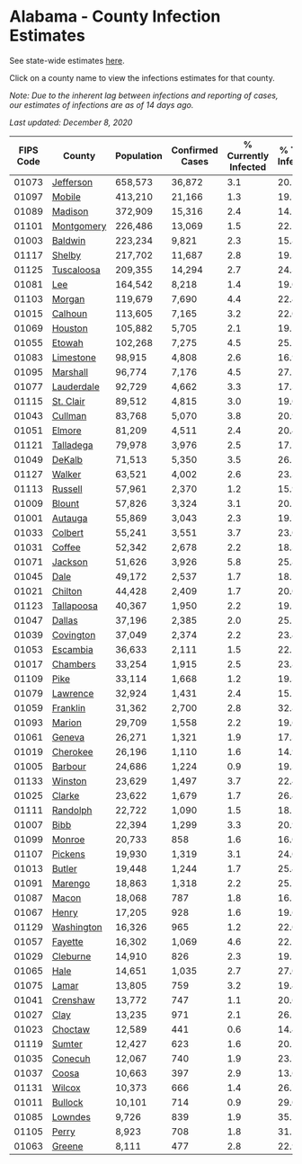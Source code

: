 # Alabama - County Infection Estimates

See state-wide estimates [here](/infections/us-al).

Click on a county name to view the infections estimates for that county.

*Note: Due to the inherent lag between infections and reporting of cases, our estimates of infections are as of 14 days ago.*

*Last updated: December 8, 2020*

|   FIPS Code |                   County |   Population |   Confirmed Cases |   % Currently Infected |   % Total Infected |
|-------------|--------------------------|--------------|-------------------|------------------------|--------------------|
|       01073 |   [Jefferson](jefferson) |      658,573 |            36,872 |                    3.1 |               20.2 |
|       01097 |         [Mobile](mobile) |      413,210 |            21,166 |                    1.3 |               19.5 |
|       01089 |       [Madison](madison) |      372,909 |            15,316 |                    2.4 |               14.5 |
|       01101 | [Montgomery](montgomery) |      226,486 |            13,069 |                    1.5 |               22.1 |
|       01003 |       [Baldwin](baldwin) |      223,234 |             9,821 |                    2.3 |               15.8 |
|       01117 |         [Shelby](shelby) |      217,702 |            11,687 |                    2.8 |               19.3 |
|       01125 | [Tuscaloosa](tuscaloosa) |      209,355 |            14,294 |                    2.7 |               24.3 |
|       01081 |               [Lee](lee) |      164,542 |             8,218 |                    1.4 |               19.0 |
|       01103 |         [Morgan](morgan) |      119,679 |             7,690 |                    4.4 |               22.4 |
|       01015 |       [Calhoun](calhoun) |      113,605 |             7,165 |                    3.2 |               22.0 |
|       01069 |       [Houston](houston) |      105,882 |             5,705 |                    2.1 |               19.1 |
|       01055 |         [Etowah](etowah) |      102,268 |             7,275 |                    4.5 |               25.1 |
|       01083 |   [Limestone](limestone) |       98,915 |             4,808 |                    2.6 |               16.9 |
|       01095 |     [Marshall](marshall) |       96,774 |             7,176 |                    4.5 |               27.2 |
|       01077 | [Lauderdale](lauderdale) |       92,729 |             4,662 |                    3.3 |               17.3 |
|       01115 |   [St. Clair](st.-clair) |       89,512 |             4,815 |                    3.0 |               19.0 |
|       01043 |       [Cullman](cullman) |       83,768 |             5,070 |                    3.8 |               20.9 |
|       01051 |         [Elmore](elmore) |       81,209 |             4,511 |                    2.4 |               20.4 |
|       01121 |   [Talladega](talladega) |       79,978 |             3,976 |                    2.5 |               17.7 |
|       01049 |         [DeKalb](dekalb) |       71,513 |             5,350 |                    3.5 |               26.5 |
|       01127 |         [Walker](walker) |       63,521 |             4,002 |                    2.6 |               23.3 |
|       01113 |       [Russell](russell) |       57,961 |             2,370 |                    1.2 |               15.9 |
|       01009 |         [Blount](blount) |       57,826 |             3,324 |                    3.1 |               20.2 |
|       01001 |       [Autauga](autauga) |       55,869 |             3,043 |                    2.3 |               19.7 |
|       01033 |       [Colbert](colbert) |       55,241 |             3,551 |                    3.7 |               23.0 |
|       01031 |         [Coffee](coffee) |       52,342 |             2,678 |                    2.2 |               18.3 |
|       01071 |       [Jackson](jackson) |       51,626 |             3,926 |                    5.8 |               25.8 |
|       01045 |             [Dale](dale) |       49,172 |             2,537 |                    1.7 |               18.5 |
|       01021 |       [Chilton](chilton) |       44,428 |             2,409 |                    1.7 |               20.0 |
|       01123 | [Tallapoosa](tallapoosa) |       40,367 |             1,950 |                    2.2 |               19.2 |
|       01047 |         [Dallas](dallas) |       37,196 |             2,385 |                    2.0 |               25.2 |
|       01039 |   [Covington](covington) |       37,049 |             2,374 |                    2.2 |               23.4 |
|       01053 |     [Escambia](escambia) |       36,633 |             2,111 |                    1.5 |               22.1 |
|       01017 |     [Chambers](chambers) |       33,254 |             1,915 |                    2.5 |               23.8 |
|       01109 |             [Pike](pike) |       33,114 |             1,668 |                    1.2 |               19.3 |
|       01079 |     [Lawrence](lawrence) |       32,924 |             1,431 |                    2.4 |               15.2 |
|       01059 |     [Franklin](franklin) |       31,362 |             2,700 |                    2.8 |               32.8 |
|       01093 |         [Marion](marion) |       29,709 |             1,558 |                    2.2 |               19.6 |
|       01061 |         [Geneva](geneva) |       26,271 |             1,321 |                    1.9 |               17.3 |
|       01019 |     [Cherokee](cherokee) |       26,196 |             1,110 |                    1.6 |               14.9 |
|       01005 |       [Barbour](barbour) |       24,686 |             1,224 |                    0.9 |               19.3 |
|       01133 |       [Winston](winston) |       23,629 |             1,497 |                    3.7 |               22.4 |
|       01025 |         [Clarke](clarke) |       23,622 |             1,679 |                    1.7 |               26.4 |
|       01111 |     [Randolph](randolph) |       22,722 |             1,090 |                    1.5 |               18.2 |
|       01007 |             [Bibb](bibb) |       22,394 |             1,299 |                    3.3 |               20.9 |
|       01099 |         [Monroe](monroe) |       20,733 |               858 |                    1.6 |               16.0 |
|       01107 |       [Pickens](pickens) |       19,930 |             1,319 |                    3.1 |               24.0 |
|       01013 |         [Butler](butler) |       19,448 |             1,244 |                    1.7 |               25.4 |
|       01091 |       [Marengo](marengo) |       18,863 |             1,318 |                    2.2 |               25.7 |
|       01087 |           [Macon](macon) |       18,068 |               787 |                    1.8 |               16.5 |
|       01067 |           [Henry](henry) |       17,205 |               928 |                    1.6 |               19.6 |
|       01129 | [Washington](washington) |       16,326 |               965 |                    1.2 |               22.0 |
|       01057 |       [Fayette](fayette) |       16,302 |             1,069 |                    4.6 |               22.2 |
|       01029 |     [Cleburne](cleburne) |       14,910 |               826 |                    2.3 |               19.2 |
|       01065 |             [Hale](hale) |       14,651 |             1,035 |                    2.7 |               27.0 |
|       01075 |           [Lamar](lamar) |       13,805 |               759 |                    3.2 |               19.4 |
|       01041 |     [Crenshaw](crenshaw) |       13,772 |               747 |                    1.1 |               20.6 |
|       01027 |             [Clay](clay) |       13,235 |               971 |                    2.1 |               26.2 |
|       01023 |       [Choctaw](choctaw) |       12,589 |               441 |                    0.6 |               14.4 |
|       01119 |         [Sumter](sumter) |       12,427 |               623 |                    1.6 |               20.2 |
|       01035 |       [Conecuh](conecuh) |       12,067 |               740 |                    1.9 |               23.7 |
|       01037 |           [Coosa](coosa) |       10,663 |               397 |                    2.9 |               13.6 |
|       01131 |         [Wilcox](wilcox) |       10,373 |               666 |                    1.4 |               26.7 |
|       01011 |       [Bullock](bullock) |       10,101 |               714 |                    0.9 |               29.0 |
|       01085 |       [Lowndes](lowndes) |        9,726 |               839 |                    1.9 |               35.5 |
|       01105 |           [Perry](perry) |        8,923 |               708 |                    1.8 |               31.5 |
|       01063 |         [Greene](greene) |        8,111 |               477 |                    2.8 |               22.9 |
